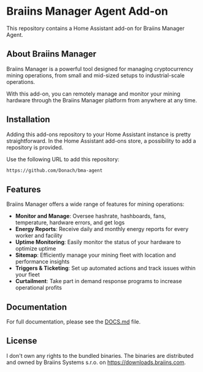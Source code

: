# Braiins Manager Agent Add-on

This repository contains a Home Assistant add-on for Braiins Manager Agent.

## About Braiins Manager

Braiins Manager is a powerful tool designed for managing cryptocurrency mining operations, from small and mid-sized setups to industrial-scale operations. 

With this add-on, you can remotely manage and monitor your mining hardware through the Braiins Manager platform from anywhere at any time.

## Installation

Adding this add-ons repository to your Home Assistant instance is pretty straightforward. In the Home Assistant add-ons store, a possibility to add a repository is provided.

Use the following URL to add this repository:

```txt
https://github.com/Donach/bma-agent
```

## Features

Braiins Manager offers a wide range of features for mining operations:

- **Monitor and Manage**: Oversee hashrate, hashboards, fans, temperature, hardware errors, and get logs
- **Energy Reports**: Receive daily and monthly energy reports for every worker and facility
- **Uptime Monitoring**: Easily monitor the status of your hardware to optimize uptime
- **Sitemap**: Efficiently manage your mining fleet with location and performance insights
- **Triggers & Ticketing**: Set up automated actions and track issues within your fleet
- **Curtailment**: Take part in demand response programs to increase operational profits

## Documentation

For full documentation, please see the [DOCS.md](./braiins-manager-agent/DOCS.md) file.

## License

I don't own any rights to the bundled binaries. 
The binaries are distributed and owned by Braiins Systems s.r.o. on https://downloads.braiins.com.
